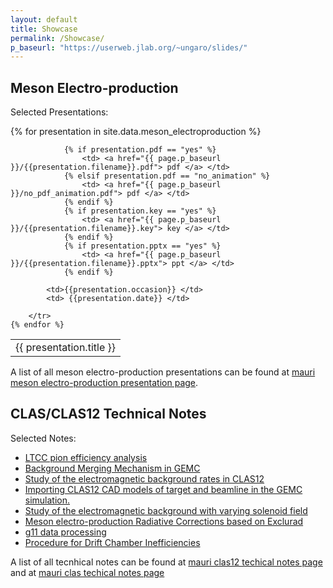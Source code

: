 ```yaml
---
layout: default
title: Showcase
permalink: /Showcase/
p_baseurl: "https://userweb.jlab.org/~ungaro/slides/"
---
```


## Meson Electro-production

Selected Presentations:

<table>
	{% for presentation in site.data.meson_electroproduction %}
		<tr>
            <td> {{ presentation.title }} </td>

                {% if presentation.pdf == "yes" %}
                    <td> <a href="{{ page.p_baseurl }}/{{presentation.filename}}.pdf"> pdf </a> </td>
                {% elsif presentation.pdf == "no_animation" %}
                    <td> <a href="{{ page.p_baseurl }}/no_pdf_animation.pdf"> pdf </a> </td>
                {% endif %}
                {% if presentation.key == "yes" %}
                    <td> <a href="{{ page.p_baseurl }}/{{presentation.filename}}.key"> key </a> </td>
                {% endif %}
                {% if presentation.pptx == "yes" %}
                    <td> <a href="{{ page.p_baseurl }}/{{presentation.filename}}.pptx"> ppt </a> </td>
                {% endif %}

            <td>{{presentation.occasion}} </td>
            <td> {{presentation.date}} </td>

        </tr>
	{% endfor %}
</table>

A list of all meson electro-production presentations can be found at [mauri meson electro-production presentation page](/home/showcase/meson).



## CLAS/CLAS12 Technical Notes

Selected Notes:


- [LTCC pion efficiency analysis](https://misportal.jlab.org/mis/physics/clas12/viewFile.cfm/2021-006.pdf?documentId=77)
- [Background Merging Mechanism in GEMC](https://misportal.jlab.org/mis/physics/clas12/viewFile.cfm/2018-002.pdf?documentId=56)
- [Study of the electromagnetic background rates in CLAS12](https://misportal.jlab.org/mis/physics/clas12/viewFile.cfm/2017-016.pdf?documentId=52)
- [Importing CLAS12 CAD models of target and beamline in the GEMC simulation.](https://misportal.jlab.org/mis/physics/clas12/viewFile.cfm/2017-017.pdf?documentId=53)
- [Study of the electromagnetic background with varying solenoid field](https://misportal.jlab.org/mis/physics/clas12/viewFile.cfm/2016-008.pdf?documentId=34)
- [Meson electro-production Radiative Corrections based on Exclurad](https://misportal.jlab.org/ul/Physics/Hall-B/clas/viewFile.cfm/2010-006.pdf?documentId=591)
- [g11 data processing](https://misportal.jlab.org/ul/Physics/Hall-B/clas/viewFile.cfm/2005-014.pdf?documentId=188)
- [Procedure for Drift Chamber Inefficiencies](https://www.jlab.org/Hall-B/notes/clas_notes03/03-006.pdf)

A list of all tecnhical notes can be found at [mauri clas12 techical notes page](/home/showcase/clas12_notes) and at [mauri clas techical notes page](/home/showcase/clas_notes) 
